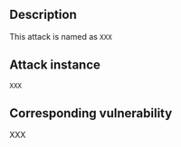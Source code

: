 ## Description

This attack is named as `XXX`

## Attack instance

```
XXX
```

## Corresponding vulnerability

XXX